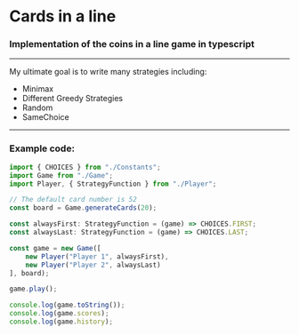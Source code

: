 # Cards in a line
### Implementation of the coins in a line game in typescript
---
My ultimate goal is to write many strategies including:
 * Minimax
 * Different Greedy Strategies
 * Random
 * SameChoice
---
### Example code:

```ts
import { CHOICES } from "./Constants";
import Game from "./Game";
import Player, { StrategyFunction } from "./Player";

// The default card number is 52
const board = Game.generateCards(20);

const alwaysFirst: StrategyFunction = (game) => CHOICES.FIRST;
const alwaysLast: StrategyFunction = (game) => CHOICES.LAST;

const game = new Game([
    new Player("Player 1", alwaysFirst),
    new Player("Player 2", alwaysLast)
], board);

game.play();

console.log(game.toString());
console.log(game.scores);
console.log(game.history);
```
